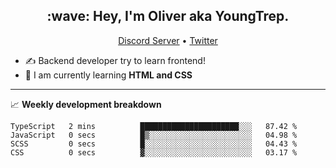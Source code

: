 <h2 align="center">:wave: Hey, I'm Oliver aka YoungTrep.</h2>
<p align="center">
  <a href="https://discord.gg/CfRPnCDEaN">Discord Server</a> •
  <a href="https://twitter.com/trep_young">Twitter</a>
</p>

- ✍️ Backend developer try to learn frontend!
- 📝 I am currently learning **HTML and CSS**

-------

📈 **Weekly development breakdown**
<!--START_SECTION:waka-->

```text
TypeScript   2 mins          ██████████████████████░░░   87.42 %
JavaScript   0 secs          █▒░░░░░░░░░░░░░░░░░░░░░░░   04.98 %
SCSS         0 secs          █░░░░░░░░░░░░░░░░░░░░░░░░   04.43 %
CSS          0 secs          ▓░░░░░░░░░░░░░░░░░░░░░░░░   03.17 %
```

<!--END_SECTION:waka-->
